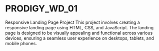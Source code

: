 # PRODIGY_WD_01
Responsive Landing Page Project This project involves creating a responsive landing page using HTML, CSS, and JavaScript. The landing page is designed to be visually appealing and functional across various devices, ensuring a seamless user experience on desktops, tablets, and mobile phones.
